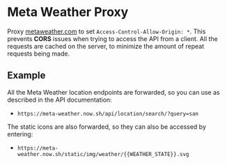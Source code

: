 # Meta Weather Proxy

Proxy [metaweather.com](https://www.metaweather.com/api/) to set `Access-Control-Allow-Origin: *`. 
This prevents **CORS** issues when trying to access the API from a client.
All the requests are cached on the server, to minimize the amount of repeat requests being made.

## Example
All the Meta Weather location endpoints are forwarded, so you can use as described in the API documentation:

- `https://meta-weather.now.sh/api/location/search/?query=san`

The static icons are also forwarded, so they can also be accessed by entering:

- `https://meta-weather.now.sh/static/img/weather/{{WEATHER_STATE}}.svg`
